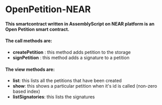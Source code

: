 # OpenPetition-NEAR 

#### This smartcontract written in AssemblyScript on NEAR platform is an Open Petition smart contract. 

#### The call methods are: 
- **createPetition** : this method adds petition to the storage
- **signPetition** : this method adds a signature to a petition

#### The view methods are:

- **list**: this lists all the petitions that have been created
- **show**: this shows a particular petition when it's id is called (non-zero based index)
- **listSignatories**: this lists the signatures 
